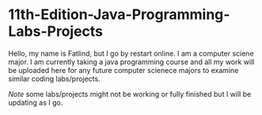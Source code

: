 # 11th-Edition-Java-Programming-Labs-Projects
Hello, my name is Fatlind, but I go by restart online. I am a computer sciene major. I am currently taking a java programming course and all my work will be uploaded here for any future computer scienece majors to examine similar coding labs/projects. 


*Note* some labs/projects might not be working or fully finished but I will be updating as I go.
